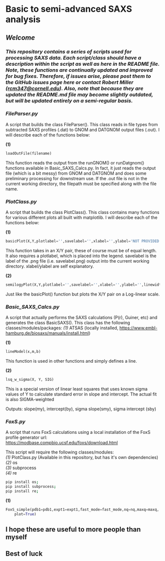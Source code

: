 # Basic to semi-advanced SAXS analysis #

## _Welcome_  ##
### _This repository contains a series of scripts used for processing SAXS data. Each script/class should have a description within the script as well as here in the README file. Note, these functions are continually updated and improved for bug fixes. Therefore, if issues arise, please post them to the GitHub issues page here or contact Robert Miller (rcm347@cornell.edu). Also, note that because they are updated the README.md file may become slightly outdated, but will be updated entirely on a semi-regular basis._ ###

### _FileParser.py_ ###

A script that builds the class FileParser(). This class reads in file types from subtracted SAXS profiles (.dat)
to GNOM and DATGNOM output files (.out). I will describe each of the functions below:

**(1)** 

```python
loadOutFile(filename)
```
This function reads the output from the runGNOM() or runDatgnom() functions available in Basic_SAXS_Calcs.py.
In fact, it just reads the output file (which is a bit messy) from GNOM and DATGNOM and does some preliminary processing
for downstream use. If the .out file is not in the current working directory, the filepath must be specified along with the file name.

### _PlotClass.py_ ###

A script that builds the class PlotClass(). This class contains many functions for various different plots
all built with matplotlib. I will describe each of the functions below:

**(1)**
```python
basicPlot(X,Y,plotlabel='',savelabel='',xlabel='',ylabel='NOT PROVIDED')
``` 
This function takes in an X/Y pair, these of course must be of equal length. 
It also requires a plotlabel, which is placed into the legend.
savelabel is the label of the .png file (i.e. savelabel.png) output into the current working directory. xlabel/ylabel are self explanatory.

**(2)** 

```python
semilogyPlot(X,Y,plotlabel='',savelabel='',xlabel='',ylabel='',linewidth=4)
```

Just like the basicPlot() function but plots the X/Y pair on a Log-linear scale.

### _Basic_SAXS_Calcs.py_ ###

A script that actually performs the SAXS calculations (P(r), Guiner, etc) and generates the class
BasicSAXS().
This class has the following classes/modules/packages:
_(1)_ ATSAS (locally installed, https://www.embl-hamburg.de/biosaxs/manuals/install.html)

**(1)** 
```python
lineModel(x,m,b)
```

This function is used in other functions and simply defines a line.


**(2)**
```python
lsq_w_sigma(X, Y, SIG)
```
This is a special version of linear least squares that uses 
known sigma values of Y to calculate standard error in slope and intercept. 
The actual fit is also SIGMA-weighted

Outputs: slope(my), intercept(by), sigma slope(smy), sigma intercept (sby)


### _FoxS.py_ ###

A script that runs FoxS calculations using a local installation of the FoxS
profile generator 
url: https://modbase.compbio.ucsf.edu/foxs/download.html

This script will require the following classes/modules:  
_(1)_ PlotClass.py (Available in this repository, but has it's own dependencies)  
_(2)_ os  
_(3)_ subprocess  
_(4)_ re  

```zsh
pip install os;
pip install subprocess;
pip install re;
``` 

**(1)**
```python
FoxS_simple(pdb1=pdb1,expt1=expt1,fast_mode=fast_mode,nq=nq,maxq=maxq, exH=exH,offset=offset,
	plot=True)
```


## I hope these are useful to more people than myself ##
## Best of luck ##
